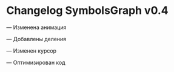 # Changelog SymbolsGraph v0.4

— Изменена анимация

— Добавлены деления

— Изменен курсор

— Оптимизирован код
